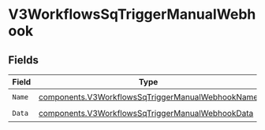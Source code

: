 # V3WorkflowsSqTriggerManualWebhook


## Fields

| Field                                                                                                                | Type                                                                                                                 | Required                                                                                                             | Description                                                                                                          |
| -------------------------------------------------------------------------------------------------------------------- | -------------------------------------------------------------------------------------------------------------------- | -------------------------------------------------------------------------------------------------------------------- | -------------------------------------------------------------------------------------------------------------------- |
| `Name`                                                                                                               | [components.V3WorkflowsSqTriggerManualWebhookName](../../models/components/v3workflowssqtriggermanualwebhookname.md) | :heavy_check_mark:                                                                                                   | N/A                                                                                                                  |
| `Data`                                                                                                               | [components.V3WorkflowsSqTriggerManualWebhookData](../../models/components/v3workflowssqtriggermanualwebhookdata.md) | :heavy_check_mark:                                                                                                   | N/A                                                                                                                  |